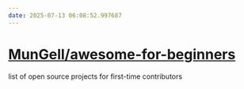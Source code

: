 ```yaml
---
date: 2025-07-13 06:08:52.997687
---
```


# [MunGell/awesome-for-beginners](https://github.com/MunGell/awesome-for-beginners)

list of open source projects for first-time contributors